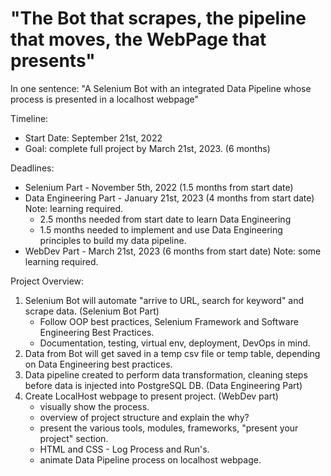 # "The Bot that scrapes, the pipeline that moves, the WebPage that presents"

In one sentence: "A Selenium Bot with an integrated Data Pipeline whose process is presented in a localhost webpage"

Timeline:

* Start Date: September 21st, 2022
* Goal: complete full project by March 21st, 2023. (6 months)

Deadlines:

* Selenium Part  - November 5th, 2022 (1.5 months from start date)
* Data Engineering Part - January 21st, 2023 (4 months from start date) Note: learning required.
  * 2.5 months needed from start date to learn Data Engineering
  * 1.5 months needed to implement and use Data Engineering principles to build my data pipeline.
* WebDev Part - March 21st, 2023 (6 months from start date) Note: some learning required.

Project Overview:

1. Selenium Bot will automate "arrive to URL, search for keyword" and scrape data. (Selenium Bot Part)
    * Follow OOP best practices, Selenium Framework and Software Engineering Best Practices.
    * Documentation, testing, virtual env, deployment, DevOps in mind.
2. Data from Bot will get saved in a temp csv file or temp table, depending on Data Engineering best practices.
3. Data pipeline created to perform data transformation, cleaning steps before data is injected into PostgreSQL DB. (Data Engineering Part)
4. Create LocalHost webpage to present project. (WebDev part)
    * visually show the process.
    * overview of project structure and explain the why?
    * present the various tools, modules, frameworks, "present your project" section.
    * HTML and CSS - Log Process and Run's.
    * animate Data Pipeline process on localhost webpage.
